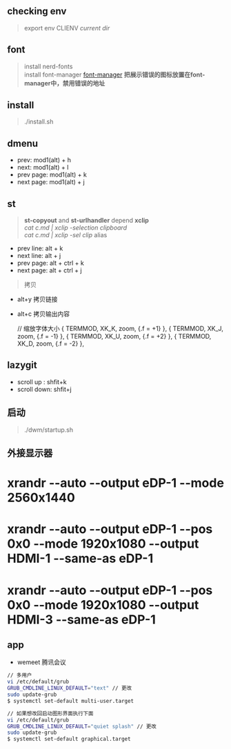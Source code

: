 ## checking env
> export env CLIENV *current dir* 


## font
> install nerd-fonts <br/>
> install font-manager  [font-manager](https://github.com/FontManager/font-manager)
**把展示错误的图标放置在font-manager中，禁用错误的地址** 


## install
> ./install.sh


## dmenu
- prev: mod1(alt) + h 
- next: mod1(alt) + l 
- prev page: mod1(alt) + k 
- next page: mod1(alt) + j 


## st
> **st-copyout** and **st-urlhandler** depend **xclip** <br/>
> *cat c.md | xclip -selection clipboard* <br/>
> *cat c.md | xclip -sel clip* alias <br/>

- prev line: alt + k
- next line: alt + j
- prev page: alt + ctrl + k
- next page: alt + ctrl + j

> 拷贝
- alt+y 拷贝链接
- alt+c 拷贝输出内容

  // 缩放字体大小
	{ TERMMOD,              XK_K,           zoom,           {.f = +1} },
	{ TERMMOD,              XK_J,           zoom,           {.f = -1} },
	{ TERMMOD,              XK_U,           zoom,           {.f = +2} },
	{ TERMMOD,              XK_D,           zoom,           {.f = -2} },

## lazygit
- scroll up  : shfit+k
- scroll down: shfit+j


## 启动
> ./dwm/startup.sh


## 外接显示器
# xrandr --auto --output eDP-1 --mode 2560x1440
# xrandr --auto --output eDP-1 --pos 0x0 --mode 1920x1080 --output HDMI-1 --same-as eDP-1
# xrandr --auto --output eDP-1 --pos 0x0 --mode 1920x1080 --output HDMI-3 --same-as eDP-1



## app
- wemeet 腾讯会议



```sh
// 多用户
vi /etc/default/grub
GRUB_CMDLINE_LINUX_DEFAULT="text" // 更改
sudo update-grub
$ systemctl set-default multi-user.target 

// 如果想改回启动图形界面执行下面
vi /etc/default/grub
GRUB_CMDLINE_LINUX_DEFAULT="quiet splash" // 更改
sudo update-grub
$ systemctl set-default graphical.target
```




